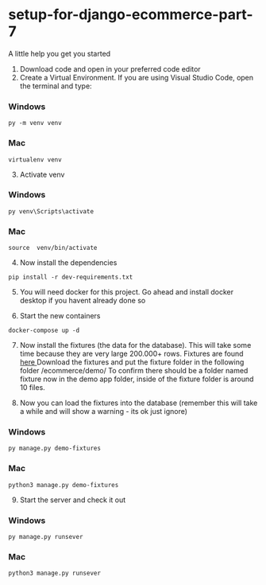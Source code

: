 # setup-for-django-ecommerce-part-7
A little help you get you started

1. Download code and open in your preferred code editor
2. Create a Virtual Environment. If you are using Visual Studio Code, open the terminal and type:

### Windows
```
py -m venv venv
```
### Mac
```
virtualenv venv
```

3. Activate venv

### Windows
```
py venv\Scripts\activate
```
### Mac
```
source  venv/bin/activate
```

4. Now install the dependencies

```
pip install -r dev-requirements.txt
```

5. You will need docker for this project. Go ahead and install docker desktop if you havent already done so

6. Start the new containers

```
docker-compose up -d
```

7. Now install the fixtures (the data for the database). This will take some time because they are very large 200.000+ rows. Fixtures are found <a href="https://github.com/veryacademy/fixtures-django-ecommerce-part-7"> here </a> Download the fixtures and put the fixture folder in the following folder /ecommerce/demo/ To confirm there should be a folder named fixture now in the demo app folder, inside of the fixture folder is around 10 files. 

8. Now you can load the fixtures into the database (remember this will take a while and will show a warning - its ok just ignore)

### Windows
```
py manage.py demo-fixtures
```
### Mac
```
python3 manage.py demo-fixtures
```

9. Start the server and check it out

### Windows
```
py manage.py runsever
```
### Mac
```
python3 manage.py runsever
```